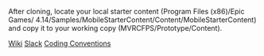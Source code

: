 After cloning, locate your local starter content (Program Files (x86)/Epic Games/ 4.14/Samples/MobileStarterContent/Content/MobileStarterContent) and copy it to your working copy (MVRCFPS/Prototype/Content).

[Wiki](http://mmp3admin.bplaced.net/wiki/index.php?title=Hauptseite)
[Slack](https://bottompit.slack.com)
[Coding Conventions](http://mmp3admin.bplaced.net/wiki/index.php?title=Coding_Conventions)
